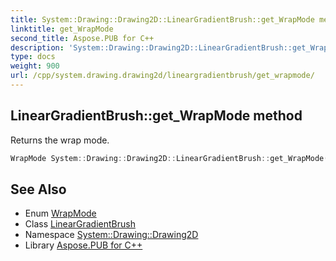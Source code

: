 ```yaml
---
title: System::Drawing::Drawing2D::LinearGradientBrush::get_WrapMode method
linktitle: get_WrapMode
second_title: Aspose.PUB for C++
description: 'System::Drawing::Drawing2D::LinearGradientBrush::get_WrapMode method. Returns the wrap mode in C++.'
type: docs
weight: 900
url: /cpp/system.drawing.drawing2d/lineargradientbrush/get_wrapmode/
---
```

## LinearGradientBrush::get_WrapMode method


Returns the wrap mode.

```cpp
WrapMode System::Drawing::Drawing2D::LinearGradientBrush::get_WrapMode() const
```

## See Also

* Enum [WrapMode](../../wrapmode/)
* Class [LinearGradientBrush](../)
* Namespace [System::Drawing::Drawing2D](../../)
* Library [Aspose.PUB for C++](../../../)
